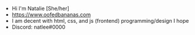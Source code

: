 - Hi I'm Natalie [She/her]
- https://www.oofedbananas.com
- I am decent with html, css, and js (frontend) programming/design I hope
- Discord: natlee#0000

